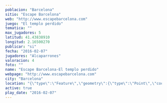 ```yaml
---
poblacion: "Barcelona"
sitio: "Escape Barcelona"
web: "http://www.escapebarcelona.com"
juego: "El templo perdido"
tematica: ""
max_jugadores: 5
latitud: 41.43838910
longitud: 2.16500270
publicar: "si"
fecha: "2016-02-07"
jugadores: "Alcaparrones"
valoracion: 4
foto: ""
name: "Escape Barcelona-El templo perdido"
webpage: "http://www.escapebarcelona.com"
city: "Barcelona"
location: "{\"type\":\"Feature\",\"geometry\":{\"type\":\"Point\",\"coordinates\":[\"41,43838910\",\"2,16500270\"]}}"
active: true
play_date: "2016-02-07"
---
```

